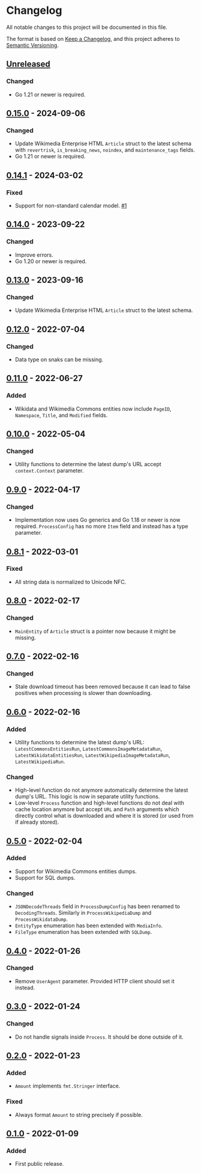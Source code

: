# Changelog

All notable changes to this project will be documented in this file.

The format is based on [Keep a Changelog](https://keepachangelog.com/en/1.0.0/),
and this project adheres to [Semantic Versioning](https://semver.org/spec/v2.0.0.html).

## [Unreleased]

### Changed

- Go 1.21 or newer is required.

## [0.15.0] - 2024-09-06

### Changed

- Update Wikimedia Enterprise HTML `Article` struct to the latest schema with
  `revertrisk`, `is_breaking_news`, `noindex`, and `maintenance_tags` fields.
- Go 1.21 or newer is required.

## [0.14.1] - 2024-03-02

### Fixed

- Support for non-standard calendar model.
  [#1](https://gitlab.com/tozd/go/mediawiki/-/issues/1)

## [0.14.0] - 2023-09-22

### Changed

- Improve errors.
- Go 1.20 or newer is required.

## [0.13.0] - 2023-09-16

### Changed

- Update Wikimedia Enterprise HTML `Article` struct to the latest schema.

## [0.12.0] - 2022-07-04

### Changed

- Data type on snaks can be missing.

## [0.11.0] - 2022-06-27

### Added

- Wikidata and Wikimedia Commons entities now include `PageID`, `Namespace`, `Title`,
  and `Modified` fields.

## [0.10.0] - 2022-05-04

### Changed

- Utility functions to determine the latest dump's URL accept `context.Context` parameter.

## [0.9.0] - 2022-04-17

### Changed

- Implementation now uses Go generics and Go 1.18 or newer is now required.
  `ProcessConfig` has no more `Item` field and instead has a type parameter.

## [0.8.1] - 2022-03-01

### Fixed

- All string data is normalized to Unicode NFC.

## [0.8.0] - 2022-02-17

### Changed

- `MainEntity` of `Article` struct is a pointer now because it might be missing.

## [0.7.0] - 2022-02-16

### Changed

- Stale download timeout has been removed because it can lead to false positives
  when processing is slower than downloading.

## [0.6.0] - 2022-02-16

### Added

- Utility functions to determine the latest dump's URL:
  `LatestCommonsEntitiesRun`, `LatestCommonsImageMetadataRun`,
  `LatestWikidataEntitiesRun`, `LatestWikipediaImageMetadataRun`,
  `LatestWikipediaRun`.

### Changed

- High-level function do not anymore automatically determine the latest dump's URL.
  This logic is now in separate utility functions.
- Low-level `Process` function and high-level functions do not deal with cache location
  anymore but accept `URL` and `Path` arguments which directly control what is downloaded
  and where it is stored (or used from if already stored).

## [0.5.0] - 2022-02-04

### Added

- Support for Wikimedia Commons entities dumps.
- Support for SQL dumps.

### Changed

- `JSONDecodeThreads` field in `ProcessDumpConfig` has been renamed to `DecodingThreads`.
  Similarly in `ProcessWikipediaDump` and `ProcessWikidataDump`.
- `EntityType` enumeration has been extended with `MediaInfo`.
- `FileType` enumeration has been extended with `SQLDump`.

## [0.4.0] - 2022-01-26

### Changed

- Remove `UserAgent` parameter. Provided HTTP client should set it instead.

## [0.3.0] - 2022-01-24

### Changed

- Do not handle signals inside `Process`. It should be done outside of it.

## [0.2.0] - 2022-01-23

### Added

- `Amount` implements `fmt.Stringer` interface.

### Fixed

- Always format `Amount` to string precisely if possible.

## [0.1.0] - 2022-01-09

### Added

- First public release.

[unreleased]: https://gitlab.com/tozd/go/mediawiki/-/compare/v0.15.0...main
[0.15.0]: https://gitlab.com/tozd/go/mediawiki/-/compare/v0.14.1...v0.15.0
[0.14.1]: https://gitlab.com/tozd/go/mediawiki/-/compare/v0.14.0...v0.14.1
[0.14.0]: https://gitlab.com/tozd/go/mediawiki/-/compare/v0.13.0...v0.14.0
[0.13.0]: https://gitlab.com/tozd/go/mediawiki/-/compare/v0.12.0...v0.13.0
[0.12.0]: https://gitlab.com/tozd/go/mediawiki/-/compare/v0.11.0...v0.12.0
[0.11.0]: https://gitlab.com/tozd/go/mediawiki/-/compare/v0.10.0...v0.11.0
[0.10.0]: https://gitlab.com/tozd/go/mediawiki/-/compare/v0.9.0...v0.10.0
[0.9.0]: https://gitlab.com/tozd/go/mediawiki/-/compare/v0.8.1...v0.9.0
[0.8.1]: https://gitlab.com/tozd/go/mediawiki/-/compare/v0.8.0...v0.8.1
[0.8.0]: https://gitlab.com/tozd/go/mediawiki/-/compare/v0.7.0...v0.8.0
[0.7.0]: https://gitlab.com/tozd/go/mediawiki/-/compare/v0.6.0...v0.7.0
[0.6.0]: https://gitlab.com/tozd/go/mediawiki/-/compare/v0.5.0...v0.6.0
[0.5.0]: https://gitlab.com/tozd/go/mediawiki/-/compare/v0.4.0...v0.5.0
[0.4.0]: https://gitlab.com/tozd/go/mediawiki/-/compare/v0.3.0...v0.4.0
[0.3.0]: https://gitlab.com/tozd/go/mediawiki/-/compare/v0.2.0...v0.3.0
[0.2.0]: https://gitlab.com/tozd/go/mediawiki/-/compare/v0.1.0...v0.2.0
[0.1.0]: https://gitlab.com/tozd/go/mediawiki/-/tags/v0.1.0

<!-- markdownlint-disable-file MD024 -->
